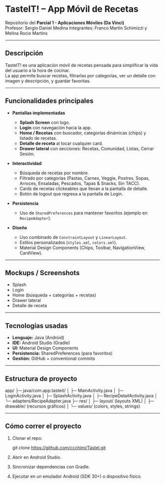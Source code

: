 # TasteIT! – App Móvil de Recetas

Repositorio del **Parcial 1 - Aplicaciones Móviles (Da Vinci)**  
Profesor: Sergio Daniel Medina
Integrantes: Franco Martin Schimizzi y Melina Rocio Martins

---

## Descripción

TasteIT! es una aplicación móvil de recetas pensada para simplificar la vida del usuario a la hora de cocinar.  
La app permite buscar recetas, filtrarlas por categorías, ver un detalle con imagen y descripción, y guardar favoritas.

---

## Funcionalidades principales

- **Pantallas implementadas**
    - **Splash Screen** con logo.
    - **Login** con navegación hacia la app.
    - **Home / Recetas** con buscador, categorías dinámicas (chips) y listado de recetas.
    - **Detalle de receta** al tocar cualquier card.
    - **Drawer lateral** con secciones: Recetas, Comunidad, Listas, Cerrar Sesión.

- **Interactividad**
    - Búsqueda de recetas por nombre.
    - Filtrado por categorías (Pastas, Carnes, Veggie, Postres, Sopas, Arroces, Ensaladas, Pescados, Tapas & Snacks, Sin TACC).
    - Cards de recetas clickeables que llevan a la pantalla de detalle.
    - Botón de logout que regresa a la pantalla de Login.

- **Persistencia**
    - Uso de `SharedPreferences` para mantener favoritos (ejemplo en `RecipeAdapter`).

- **Diseño**
    - Uso combinado de `ConstraintLayout` y `LinearLayout`.
    - Estilos personalizados (`styles.xml`, `colors.xml`).
    - Material Design Components (Chips, Toolbar, NavigationView, CardView).

---

## Mockups / Screenshots

- Splash
- Login
- Home (búsqueda + categorías + recetas)
- Drawer lateral
- Detalle de receta

---

## Tecnologías usadas

- **Lenguaje:** Java (Android)
- **IDE:** Android Studio (Gradle)
- **UI:** Material Design Components
- **Persistencia:** SharedPreferences (para favoritos)
- **Gestión:** GitHub + conventional commits

---

## Estructura de proyecto

app/
├─ java/com.app.tasteit/
│ ├─ MainActivity.java
│ ├─ LoginActivity.java
│ ├─ SplashActivity.java
│ ├─ RecipeDetailActivity.java
│ └─ adapters/RecipeAdapter.java
├─ res/
│ ├─ layout/ (layouts XML)
│ ├─ drawable/ (recursos gráficos)
│ └─ values/ (colors, styles, strings)

---

## Cómo correr el proyecto

1. Clonar el repo:
  
   git clone https://github.com/ccchimi/Tastel.git

2. Abrir en Android Studio.

3. Sincronizar dependencias con Gradle.

4. Ejecutar en un emulador Android (SDK 30+) o dispositivo físico.